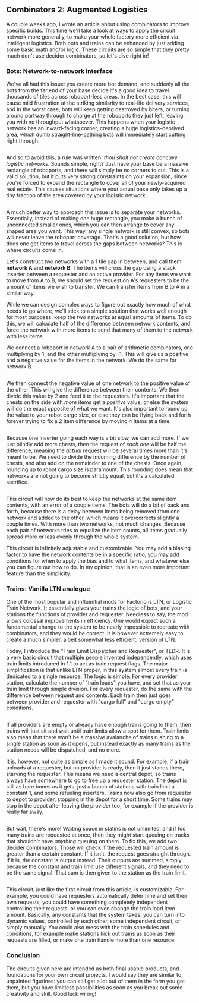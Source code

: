## Combinators 2: Augmented Logistics

A couple weeks ago, I wrote an article about using combinators to improve specific builds. This time we'll take a look at ways to apply the circuit network more generally, to make your whole factory more efficient via intelligent logistics. Both bots and trains can be enhanced by just adding some basic math and/or logic. These circuits are so simple that they pretty much don't use decider combinators, so let's dive right in!

### Bots: Network-to-network interface

We've all had this issue: you create more bot demand, and suddenly all the bots from the far end of your base decide it's a good idea to travel thousands of tiles across roboport-less areas. In the best case, this will cause mild frustration at the striking similarity to real-life delivery services, and in the worst case, bots will keep getting destroyed by biters, or turning around partway through to charge at the roboports they just left, leaving you with no throughput whatsoever. This happens when your logistic network has an inward-facing corner, creating a huge logistics-deprived area, which dumb straight-line-pathing bots will immediately start cutting right through.

<image of bots flying over wilderness>

And so to avoid this, a rule was written: *thou shalt not create concave logistic networks*. Sounds simple, right? Just have your base be a massive rectangle of roboports, and there will simply be no corners to cut. This is a valid solution, but it puts very strong constraints on your expansion, since you're forced to expand the rectangle to cover all of your newly-acquired real estate. This causes situations where your actual base only takes up a tiny fraction of the area covered by your logistic network.

<image of a base where the area that actually needs coverage is way smaller than roboport rectangle>

A much better way to approach this issue is to separate your networks. Essentially, instead of making one huge rectangle, you make a bunch of unconnected smaller ones, which you can then arrange to cover any shaped area you want. This way, any single network is still convex, so bots will never leave the roboport coverage. That's a good solution, but how does one get items to travel across the gaps between networks? This is where circuits come in.

Let's construct two networks with a 1 tile gap in between, and call them **network A** and **network B**. The items will cross the gap using a stack inserter between a requester and an active provider. For any items we want to move from A to B, we should set the request on A's requesters to be the amount of items we wish to transfer. We can transfer items from B to A in a similar way.

While we can design complex ways to figure out exactly how much of what needs to go where, we'll stick to a simple solution that works well enough for most purposes: keep the two networks at equal amounts of items. To do this, we will calculate half of the difference between network contents, and force the network with more items to send that many of them to the network with less items.

<a diagram or something>

We connect a roboport in network A to a pair of arithmetic combinators, one multiplying by 1, and the other multiplying by -1. This will give us a positive and a negative value for the items in the network. We do the same for network B.

<image of this>

We then connect the negative value of one network to the positive value of the other. This will give the difference between their contents. We then divide this value by 2 and feed it to the requesters. It's important that the chests on the side with *more* items get a *positive* value, or else the system will do the exact opposite of what we want. It's also important to round up the value to your robot cargo size, or else they can be flying back and forth forever trying to fix a 2 item difference by moving 4 items at a time.

<image of this>

Because one inserter going each way is a bit slow, we can add more. If we just blindly add more chests, then the request of *each one* will be half the difference, meaning the *actual* request will be several times more than it's meant to be. We need to divide the incoming difference by the number of chests, and also add on the remainder to one of the chests. Once again, rounding up to robot cargo size is paramount. This rounding does mean that networks are not going to become strictly equal, but it's a calculated sacrifice.

<image of this>

This circuit will now do its best to keep the networks at the same item contents, with an error of a couple items. The bots will do a bit of back and forth, because there is a delay between items being removed from one network and added to the other, which means it overcorrects slightly a couple times. With more than two networks, not much changes. Because each pair of networks tries to equalize the item counts, all items gradually spread more or less evenly through the whole system.

This circuit is infinitely adjustable and customizable. You may add a biasing factor to have the network contents be in a specific ratio, you may add conditions for when to apply the bias and to what items, and whatever else you can figure out how to do. In my opinion, that is an even more important feature than the simplicity.

### Trains: Vanilla LTN analogue

One of the most popular and influential mods for Factorio is LTN, or Logistic Train Network. It essentially gives your trains the logic of bots, and your stations the functions of provider and requester. Needless to say, the mod allows colossal improvements in efficiency. One would expect such a fundamental change to the system to be nearly impossible to recreate with combinators, and they would be correct. It is however extremely easy to create a much simpler, albeit somewhat less efficient, version of LTN.

Today, I introduce the "Train Limit Dispatcher and Requester", or TLDR. It is a very basic circuit that multiple people invented independently, which uses train limits introduced in 1.1 to act as train request flags. The major simplification is that unlike LTN proper, in this system almost every train is dedicated to a single resource. The logic is simple: For every provider station, calculate the number of "train loads" you have, and set that as your train limit through simple division. For every requester, do the same with the difference between request and contents. Each train then just goes between provider and requester with "cargo full" and "cargo empty" conditions.

<image here>

If all providers are empty or already have enough trains going to them, then trains will just sit and wait until train limits allow a spot for them. Train limits also mean that there won't be a massive avalanche of trains rushing to a single station as soon as it opens, but instead exactly as many trains as the station needs will be dispatched, and no more.

It is, however, not quite as simple as I made it sound. For example, if a train unloads at a requester, but no provider is ready, then it just stands there, starving the requester. This means we need a central depot, so trains always have somewhere to go to free up a requester station. The depot is still as bare bones as it gets: just a bunch of stations with train limit a constant 1, and some refueling inserters. Trains now also go from requester to depot to provider, stopping in the depot for a short time. Some trains may stop in the depot after leaving the provider too, for example if the provider is really far away.

<image here>

But wait, there's more! Waiting space in statins is not unlimited, and if too many trains are requested at once, then they might start queuing on tracks that shouldn't have *anything* queuing on them. To fix this, we add two decider combinators. Those will check if the requested train amount is greater than a certain constant. If it isn't, the request goes straight through. If it is, the constant is output instead. Their outputs are summed, simply because the constant and train limit use different signals, and they need to be the same signal. That sum is then given to the station as the train limit.

<image here>

This circuit, just like the first circuit from this article, is customizable. For example, you could have requesters automatically determine and set their own requests, you could have something completely independent controlling their requests, or you can even change the train load item amount. Basically, any constants that the system takes, you can turn into dynamic values, controlled by each other, some independent circuit, or simply manually. You could also mess with the train schedules and conditions, for example make stations kick out trains as soon as their requests are filled, or make one train handle more than one resource.

### Conclusion

The circuits given here are intended as both final usable products, and foundations for your own circuit projects. I would say they are similar to unpainted figurines: you can still get a lot out of them in the form you got them, but you have limitless possibilities as soon as you break out some creativity and skill. Good luck wiring!
